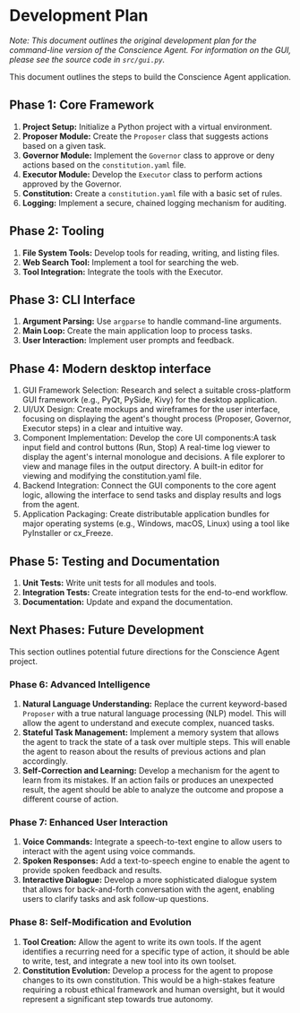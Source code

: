 # Development Plan

*Note: This document outlines the original development plan for the command-line version of the Conscience Agent. For information on the GUI, please see the source code in `src/gui.py`.*

This document outlines the steps to build the Conscience Agent application.

## Phase 1: Core Framework

1.  **Project Setup:** Initialize a Python project with a virtual environment.
2.  **Proposer Module:** Create the `Proposer` class that suggests actions based on a given task.
3.  **Governor Module:** Implement the `Governor` class to approve or deny actions based on the `constitution.yaml` file.
4.  **Executor Module:** Develop the `Executor` class to perform actions approved by the Governor.
5.  **Constitution:** Create a `constitution.yaml` file with a basic set of rules.
6.  **Logging:** Implement a secure, chained logging mechanism for auditing.

## Phase 2: Tooling

1.  **File System Tools:** Develop tools for reading, writing, and listing files.
2.  **Web Search Tool:** Implement a tool for searching the web.
3.  **Tool Integration:** Integrate the tools with the Executor.

## Phase 3: CLI Interface

1.  **Argument Parsing:** Use `argparse` to handle command-line arguments.
2.  **Main Loop:** Create the main application loop to process tasks.
3.  **User Interaction:** Implement user prompts and feedback.

## Phase 4: Modern desktop interface

1. GUI Framework Selection: Research and select a suitable cross-platform GUI framework (e.g., PyQt, PySide, Kivy) for the desktop application. 
2. UI/UX Design: Create mockups and wireframes for the user interface, focusing on displaying the agent's thought process (Proposer, Governor, Executor steps) in a clear and intuitive way. 
3. Component Implementation: Develop the core UI components:A task input field and control buttons (Run, Stop)
A real-time log viewer to display the agent's internal monologue and decisions.
A file explorer to view and manage files in the output directory.
A built-in editor for viewing and modifying the constitution.yaml file.
5. Backend Integration: Connect the GUI components to the core agent logic, allowing the interface to send tasks and display results and logs from the agent. 
6. Application Packaging: Create distributable application bundles for major operating systems (e.g., Windows, macOS, Linux) using a tool like PyInstaller or cx_Freeze.

## Phase 5: Testing and Documentation

1.  **Unit Tests:** Write unit tests for all modules and tools.
2.  **Integration Tests:** Create integration tests for the end-to-end workflow.
3.  **Documentation:** Update and expand the documentation.

## Next Phases: Future Development

This section outlines potential future directions for the Conscience Agent project.

### Phase 6: Advanced Intelligence

1.  **Natural Language Understanding:** Replace the current keyword-based `Proposer` with a true natural language processing (NLP) model. This will allow the agent to understand and execute complex, nuanced tasks.
2.  **Stateful Task Management:** Implement a memory system that allows the agent to track the state of a task over multiple steps. This will enable the agent to reason about the results of previous actions and plan accordingly.
3.  **Self-Correction and Learning:** Develop a mechanism for the agent to learn from its mistakes. If an action fails or produces an unexpected result, the agent should be able to analyze the outcome and propose a different course of action.

### Phase 7: Enhanced User Interaction

1.  **Voice Commands:** Integrate a speech-to-text engine to allow users to interact with the agent using voice commands.
2.  **Spoken Responses:** Add a text-to-speech engine to enable the agent to provide spoken feedback and results.
3.  **Interactive Dialogue:** Develop a more sophisticated dialogue system that allows for back-and-forth conversation with the agent, enabling users to clarify tasks and ask follow-up questions.

### Phase 8: Self-Modification and Evolution

1.  **Tool Creation:** Allow the agent to write its own tools. If the agent identifies a recurring need for a specific type of action, it should be able to write, test, and integrate a new tool into its own toolset.
2.  **Constitution Evolution:** Develop a process for the agent to propose changes to its own constitution. This would be a high-stakes feature requiring a robust ethical framework and human oversight, but it would represent a significant step towards true autonomy.
